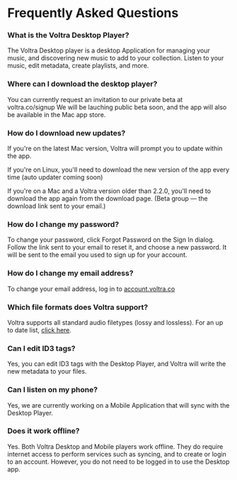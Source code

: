 # Frequently Asked Questions

### What is the Voltra Desktop Player?

The Voltra Desktop player is a desktop Application for managing your music, and discovering new music to add to your collection. Listen to your music, edit metadata, create playlists, and more.

### Where can I download the desktop player?

You can currently request an invitation to our private beta at voltra.co/signup We will be lauching public beta soon, and the app will also be available in the Mac app store.

### How do I download new updates?

If you're on the latest Mac version, Voltra will prompt you to update within the app.

If you're on Linux, you'll need to download the new version of the app every time (auto updater coming soon)

<p class="note">If you're on a Mac and a Voltra version older than 2.2.0, you'll need to download the app again from the download page. (Beta group — the download link sent to your email.)</p>

### How do I change my password?

To change your password, click Forgot Password on the Sign In dialog. Follow the link sent to your email to reset it, and choose a new password. It will be sent to the email you used to sign up for your account.

### How do I change my email address?

To change your email address, log in to [account.voltra.co](https://account.voltra.co)

### Which file formats does Voltra support?

Voltra supports all standard audio filetypes (lossy and lossless). For an up to date list, [click here](/desktop/introduction/supported-filetypes).

### Can I edit ID3 tags?

Yes, you can edit ID3 tags with the Desktop Player, and Voltra will write the new metadata to your files.

### Can I listen on my phone?

Yes, we are currently working on a Mobile Application that will sync with the Desktop Player.

### Does it work offline?

Yes. Both Voltra Desktop and Mobile players work offline. They do require internet access to perform services such as syncing, and to create or login to an account. However, you do not need to be logged in to use the Desktop app.
